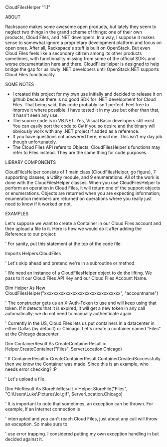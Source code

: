 CloudFilesHelper "1.1"

ABOUT

Rackspace makes some awesome open products, but lately they seem to neglect two things in the grand scheme of things:
one of their own products, Cloud Files, and .NET developers. In a way, I suppose it makes sense to somewhat ignore
a proprietary development platform and focus on open ones. After all, Rackspace's stuff is built on OpenStack. But
even Cloud Files feels like a secondary citizen among its other products sometimes, with functionality missing from
some of the official SDKs and worse documentation here and there.
CloudFilesHelper is designed to help bridge the gap for us lowly .NET developers until OpenStack.NET supports Cloud
Files functionality.

SOME NOTES

- I created this project for my own use initially and decided to release it on github because there is no good SDK
  for .NET development for Cloud Files. That being said, this code probably isn't perfect. Feel free to improve it
  where possible. I have tested it in my use but other than that, it hasn't seen any use.
- The source code is in VB.NET. Yes, Visual Basic developers still exist. You can easily port the code to C# if you
  so desire and the binary will obviously work with any .NET project if added as a reference.
- If you have questions not answered here, email me. This isn't my day job though unfortunately.
- The Cloud Files API refers to Objects; CloudFilesHelper's functions may refer to Files instead. They are the same
  thing for code purposes.

LIBRARY COMPONENTS

CloudFilesHelper consists of 1 main class (CloudFilesHelper, go figure), 7 supporting classes, a Utility module, and
9 enumerations. All of the work is done with the CloudFilesHelper classes. When you use CloudFilesHelper to perform
an operation in Cloud Files, it will return one of the support objects or enumerations. Objects are returned when
you are expecting information; enumeration members are returned on operations where you really just need to know if
it worked or not.

EXAMPLES

Let's suppose we want to create a Container in our Cloud Files account and then upload a file to it. Here is how we
would do it after adding the Reference to our project:

' For sanity, put this statement at the top of the code file:

Imports Helpers.CloudFiles

' Let's skip ahead and pretend we're in a subroutine or method.

' We need an instance of a CloudFilesHelper object to do the lifting. We pass to it our Cloud Files API Key and our Cloud Files Account Name.

Dim Helper As New CloudFilesHelper("xxxxxxxxxxxxxxxxxxxxxxxxxxxxxxxx", "accountname")

' The constructor gets us an X-Auth-Token to use and will keep using that token. If it detects that it is expired, it will get a new token in any call automatically; we do not need to manually authenticate again.

' Currently in the US, Cloud Files lets us put containers in a datacenter in either Dallas (by default) or Chicago. Let's create a container named "Files" at the Chicago datacenter.

Dim ContainerResult As CreateContainerResult = Helper.CreateContainer("Files", ServerLocation.Chicago)

' If ContainerResult = CreateContainerResult.ContainerCreatedSuccessfully then we know the Container was made. Since this is an example, who needs error checking? :P

' Let's upload a file.

Dim FileResult As StoreFileResult = Helper.StoreFile("Files", "C:\Users\Luke\Pictures\lol.gif", ServerLocation.Chicago)

' It is important to note that sometimes, an exception can be thrown. For example, if an Internet connection is

' interrupted and you can't reach Cloud Files, just about any call will throw an exception. So make sure to

' use error trapping. I considered putting my own exception handling in but decided against it.
